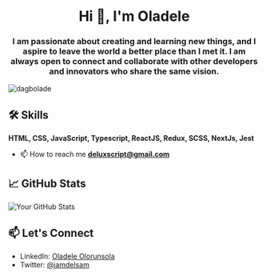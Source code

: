<h1 align="center">Hi 👋, I'm Oladele</h1>
<h3 align="center">I am passionate about creating and learning new things, and I aspire to leave the world a better place than I met it. I am always open to connect and collaborate with other developers and innovators who share the same vision.</h3>

<p align="left"> <img src="https://komarev.com/ghpvc/?username=deluxscript&label=Profile%20views&color=0e75b6&style=flat" alt="dagbolade" /> </p>

## 🛠️ Skills

**HTML, CSS, JavaScript, Typescript, ReactJS, Redux, SCSS, NextJs, Jest**


- 📫 How to reach me **deluxscript@gmail.com**

## 📈 GitHub Stats

![Your GitHub Stats](https://github-readme-stats.vercel.app/api?username=deluxscript&show_icons=true&hide=contribs,issues&theme=radical)

## 📫 Let's Connect

- LinkedIn: [Oladele Olorunsola](https://www.linkedin.com/in/oladele-olorunsola-707a2175/)
- Twitter: [@iamdelsam](https://twitter.com/iamdelsam)